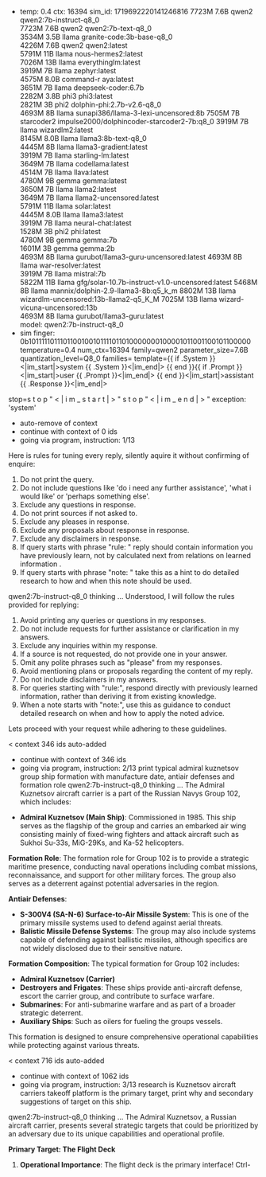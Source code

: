 * temp: 0.4 ctx: 16394 sim_id: 1719692220141246816
   7723M 7.6B  qwen2              qwen2:7b-instruct-q8_0          
   7723M 7.6B  qwen2              qwen2:7b-text-q8_0              
   3534M 3.5B  llama              granite-code:3b-base-q8_0       
   4226M 7.6B  qwen2              qwen2:latest                    
   5791M 11B   llama              nous-hermes2:latest             
   7026M 13B   llama              everythinglm:latest             
   3919M 7B    llama              zephyr:latest                   
   4575M 8.0B  command-r          aya:latest                      
   3651M 7B    llama              deepseek-coder:6.7b             
   2282M 3.8B  phi3               phi3:latest                     
   2821M 3B    phi2               dolphin-phi:2.7b-v2.6-q8_0      
   4693M 8B    llama              sunapi386/llama-3-lexi-uncensored:8b
   7505M 7B    starcoder2         impulse2000/dolphincoder-starcoder2-7b:q8_0
   3919M 7B    llama              wizardlm2:latest                
   8145M 8.0B  llama              llama3:8b-text-q8_0             
   4445M 8B    llama              llama3-gradient:latest          
   3919M 7B    llama              starling-lm:latest              
   3649M 7B    llama              codellama:latest                
   4514M 7B    llama              llava:latest                    
   4780M 9B    gemma              gemma:latest                    
   3650M 7B    llama              llama2:latest                   
   3649M 7B    llama              llama2-uncensored:latest        
   5791M 11B   llama              solar:latest                    
   4445M 8.0B  llama              llama3:latest                   
   3919M 7B    llama              neural-chat:latest              
   1528M 3B    phi2               phi:latest                      
   4780M 9B    gemma              gemma:7b                        
   1601M 3B    gemma              gemma:2b                        
   4693M 8B    llama              gurubot/llama3-guru-uncensored:latest
   4693M 8B    llama              war-resolver:latest             
   3919M 7B    llama              mistral:7b                      
   5822M 11B   llama              gfg/solar-10.7b-instruct-v1.0-uncensored:latest
   5468M 8B    llama              mannix/dolphin-2.9-llama3-8b:q5_k_m
   8802M 13B   llama              wizardlm-uncensored:13b-llama2-q5_K_M
   7025M 13B   llama              wizard-vicuna-uncensored:13b    
   4693M 8B    llama              gurubot/llama3-guru:latest      
 model: qwen2:7b-instruct-q8_0 
* sim finger: 0b1011111011101100100101111011010000000100001011001100101100000
 temperature=0.4
 num_ctx=16394
 family=qwen2
 parameter_size=7.6B
 quantization_level=Q8_0
 families=
 template={{ if .System }}<|im_start|>system
{{ .System }}<|im_end|>
{{ end }}{{ if .Prompt }}<|im_start|>user
{{ .Prompt }}<|im_end|>
{{ end }}<|im_start|>assistant
{{ .Response }}<|im_end|>

 stop=s t o p                                                       " < | i m _ s t a r t | > " 
 s t o p                                                       " < | i m _ e n d | > "
exception: 'system'
* auto-remove of context
* continue with context of 0 ids
* going via program, instruction: 1/13

Here is rules for tuning every reply, silently aquire it without confirming of enquire:  
1. Do not print the query.
2. Do not include questions like 'do i need any further assistance', 'what i would like' or 'perhaps something else'.
3. Exclude any questions in response.
4. Do not print sources if not asked to.
5. Exclude any pleases in response.
6. Exclude any proposals about response in response.
7. Exclude any disclaimers in response.
8. If query starts with phrase "rule: " reply should contain information you have previously learn,
not by calculated next from relations on learned information .
9. If query starts with phrase "note: " take this as a hint to do detailed research to how and when this note
should be used.

qwen2:7b-instruct-q8_0 thinking ...
Understood, I will follow the rules provided for replying:

1. Avoid printing any queries or questions in my responses.
2. Do not include requests for further assistance or clarification in my answers.
3. Exclude any inquiries within my response.
4. If a source is not requested, do not provide one in your answer.
5. Omit any polite phrases such as "please" from my responses.
6. Avoid mentioning plans or proposals regarding the content of my reply.
7. Do not include disclaimers in my answers.
8. For queries starting with "rule:", respond directly with previously learned information, rather than deriving it from existing knowledge.
9. When a note starts with "note:", use this as guidance to conduct detailed research on when and how to apply the noted advice.

Lets proceed with your request while adhering to these guidelines.

< context 346 ids auto-added
* continue with context of 346 ids
* going via program, instruction: 2/13
print typical admiral kuznetsov group ship formation with manufacture date, antiair defenses and formation role
qwen2:7b-instruct-q8_0 thinking ...
The Admiral Kuznetsov aircraft carrier is a part of the Russian Navys Group 102, which includes:

- **Admiral Kuznetsov (Main Ship)**: Commissioned in 1985. This ship serves as the flagship of the group and carries an embarked air wing consisting mainly of fixed-wing fighters and attack aircraft such as Sukhoi Su-33s, MiG-29Ks, and Ka-52 helicopters.

**Formation Role**:
The formation role for Group 102 is to provide a strategic maritime presence, conducting naval operations including combat missions, reconnaissance, and support for other military forces. The group also serves as a deterrent against potential adversaries in the region.

**Antiair Defenses**:
- **S-300V4 (SA-N-6) Surface-to-Air Missile System**: This is one of the primary missile systems used to defend against aerial threats.
- **Balistic Missile Defense Systems**: The group may also include systems capable of defending against ballistic missiles, although specifics are not widely disclosed due to their sensitive nature.

**Formation Composition**:
The typical formation for Group 102 includes:

- **Admiral Kuznetsov (Carrier)**
- **Destroyers and Frigates**: These ships provide anti-aircraft defense, escort the carrier group, and contribute to surface warfare.
- **Submarines**: For anti-submarine warfare and as part of a broader strategic deterrent.
- **Auxiliary Ships**: Such as oilers for fueling the groups vessels.

This formation is designed to ensure comprehensive operational capabilities while protecting against various threats.

< context 716 ids auto-added
* continue with context of 1062 ids
* going via program, instruction: 3/13
research is Kuznetsov aircraft carriers takeoff platform is the primary target, print why and secondary suggestions of target on this ship.

qwen2:7b-instruct-q8_0 thinking ...
The Admiral Kuznetsov, a Russian aircraft carrier, presents several strategic targets that could be prioritized by an adversary due to its unique capabilities and operational profile. 

**Primary Target: The Flight Deck**

1. **Operational Importance**: The flight deck is the primary interface! Ctrl-
